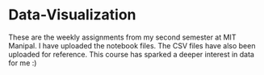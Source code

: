# Data-Visualization
These are the weekly assignments from my second semester at MIT Manipal.
I have uploaded the notebook files. The CSV files have also been uploaded for reference.
This course has sparked a deeper interest in data for me :)
